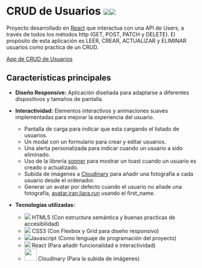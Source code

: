# CRUD de Usuarios <img src="https://img.icons8.com/color/32/000000/javascript--v1.png"/><img src="https://img.icons8.com/color/32/000000/react-native.png"/>

Proyecto desarrollado en [React](https://reactjs.org) que interactua con una API de Users, a través de todos los métodos http (GET, POST, PATCH y DELETE).
El propósito de esta aplicación es LEER, CREAR, ACTUALIZAR y ELIMINAR usuarios como practica de un CRUD.

[App de CRUD de Usuarios](/public/screenshotweb.webp)

## Características principales

- **Diseño Responsive:** Aplicación diseñada para adaptarse a diferentes dispositivos y tamaños de pantalla.
- **Interactividad:** Elementos interactivos y animaciones suaves implementadas para mejorar la experiencia del usuario.

  - Pantalla de carga para indicar que esta cargando el listado de usuarios.
  - Un modal con un formulario para crear y editar usuarios.
  - Una alerta personalizada para indicar cuando un usuario a sido eliminado.
  - Uso de la librería [sonner](https://sonner.emilkowal.ski) para mostrar un toast cuando un usuario es creado o actualizado.
  - Subida de imágenes a [Cloudinary](https://cloudinary.com) para añadir una fotografía a cada usuario desde el ordenador.
  - Generar un avatar por defecto cuando el usuario no añade una fotografía, [avatar.iran.liara.run](https://avatar.iran.liara.run/public) usando el first_name.

- **Tecnologías utilizadas:**
  - <img src="https://img.icons8.com/color/32/000000/html-5--v1.png"/> HTML5 (Con estructura semántica y buenas practicas de accesibilidad)
  - <img src="https://img.icons8.com/color/32/000000/css3.png"/> CSS3 (Con Flexbox y Grid para diseño responsivo)
  - <img src="https://img.icons8.com/color/32/000000/javascript--v1.png"/>Javascript (Como lenguaje de programación del proyecto)
  - <img src="https://img.icons8.com/color/32/000000/react-native.png"/> React (Para añadir funcionalidad e interactividad)
  - <img src="https://svgl.vercel.app/library/cloudinary.svg" width="32" /> Cloudinary (Para la subida de imágenes)
